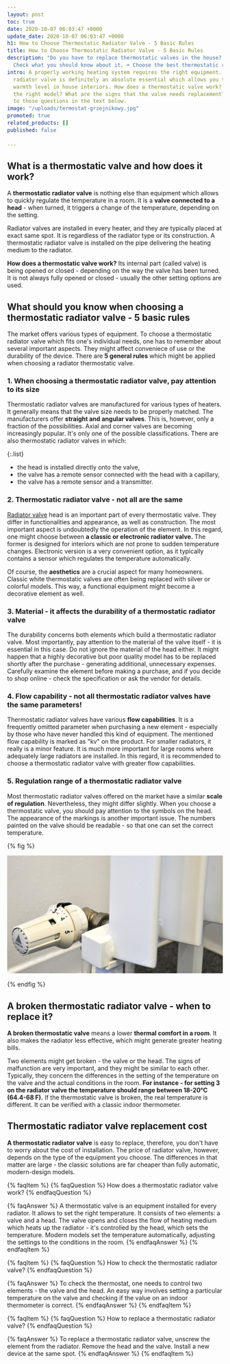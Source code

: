 ```yaml
---
layout: post
toc: true
date: 2020-10-07 06:03:47 +0000
update_date: 2020-10-07 06:03:47 +0000
h1: How to Choose Thermostatic Radiator Valve - 5 Basic Rules
title: How to Choose Thermostatic Radiator Valve - 5 Basic Rules
description: "Do you have to replace thermostatic valves in the house? \U0001F3E0
  Check what you should know about it. ➡️ Choose the best thermostatic radiator valve."
intro: A properly working heating system requires the right equipment. A thermostatic
  radiator valve is definitely an absolute essential which allows you to set an optimal
  warmth level in house interiors. How does a thermostatic valve work? How to choose
  the right model? What are the signs that the valve needs replacement? Find the answers
  to those questions in the text below.
image: "/uploads/termostat-grzejnikowy.jpg"
promoted: true
related_products: []
published: false

---
```

## What is a thermostatic valve and how does it work?

A **thermostatic radiator valve** is nothing else than equipment which allows to quickly regulate the temperature in a room. It is a **valve connected to a head** - when turned, it triggers a change of the temperature, depending on the setting.

Radiator valves are installed in every heater, and they are typically placed at exact same spot. It is regardless of the radiator type or its construction. A thermostatic radiator valve is installed on the pipe delivering the heating medium to the radiator.

**How does a thermostatic valve work?** Its internal part (called valve) is being opened or closed - depending on the way the valve has been turned. It is not always fully opened or closed - usually the other setting options are used.

## What should you know when choosing a thermostatic radiator valve - 5 basic rules

The market offers various types of equipment. To choose a thermostatic radiator valve which fits one's individual needs, one has to remember about several important aspects. They might affect conveniece of use or the durability of the device. There are **5 general rules** which might be applied when choosing a radiator thermostatic valve.

### 1. When choosing a thermostatic radiator valve, pay attention to its size

Thermostatic radiator valves are manufactured for various types of heaters. It generally means that the valve size needs to be properly matched. The manufacturers offer **straight and angular valves**. This is, however, only a fraction of the possibilities. Axial and corner valves are becoming increasingly popular. It's only one of the possible classifications. There are also thermostatic radiator valves in which:

{:.list}

* the head is installed directly onto the valve,
* the valve has a remote sensor connected with the head with a capillary,
* the valve has a remote sensor and a transmitter.

### 2. Thermostatic radiator valve - not all are the same

[Radiator valve](https://millto.com/en/products/radiator-valve.html) head is an important part of every thermostatic valve. They differ in functionalities and appearance, as well as construction. The most important aspect is undoubtedly the operation of the element. In this regard, one might choose between **a classic or electronic radiator valve.** The former is designed for interiors which are not prone to sudden temperature changes. Electronic version is a very convenient option, as it typically contains a sensor which regulates the temperature automatically.

Of course, the **aesthetics** are a crucial aspect for many homeowners. Classic white thermostatic valves are often being replaced with silver or colorful models. This way, a functional equipment might become a decorative element as well.

### 3. Material - it affects the durability of a thermostatic radiator valve

The durability concerns both elements which build a thermostatic radiator valve. Most importantly, pay attention to the material of the valve itself - it is essential in this case. Do not ignore the material of the head either. It might happen that a highly decorative but poor quality model has to be replaced shortly after the purchase - generating additional, unnecessary expenses. Carefully examine the element before making a purchase, and if you decide to shop online - check the specification or ask the vendor for details.

### 4. Flow capability - not all thermostatic radiator valves have the same parameters!

Thermostatic radiator valves have various **flow capabilities**. It is a frequently omitted parameter when purchasing a new element - especially by those who have never handled this kind of equipment. The mentioned flow capability is marked as "kv" on the product. For smaller radiators, it really is a minor feature. It is much more important for large rooms where adequately large radiators are installed. In this regard, it is recommended to choose a thermostatic radiator valve with greater flow capabilities.

### 5. Regulation range of a thermostatic radiator valve

Most thermostatic radiator valves offered on the market have a similar **scale of regulation**. Nevertheless, they might differ slightly. When you choose a thermostatic valve, you should pay attention to the symbols on the head. The appearance of the markings is another important issue. The numbers painted on the valve should be readable - so that one can set the correct temperature.

{% fig %}

![Regulation range of a thermostatic radiator valve](/uploads/termostat-grzejnikowy-1.jpg "Regulation range of a thermostatic radiator valve")

{% endfig %}

## A broken thermostatic radiator valve - when to replace it?

**A broken thermostatic valve** means a lower **thermal comfort in a room**. It also makes the radiator less effective, which might generate greater heating bills.

Two elements might get broken - the valve or the head. The signs of malfunction are very important, and they might be similar to each other. Typically, they concern the differences in the setting of the temperature on the valve and the actual conditions in the room. **For instance - for setting 3 on the radiator valve the temperature should range between 18-20°C (64.4-68 F).** If the thermostatic valve is broken, the real temperature is different. It can be verified with a classic indoor thermometer.

## Thermostatic radiator valve replacement cost

**A thermostatic radiator valve** is easy to replace, therefore, you don't have to worry about the cost of installation. The price of radiator valve, however, depends on the type of the equipment you choose. The differences in that matter are large - the classic solutions are far cheaper than fully automatic, modern-design models.

{% faqItem %}
{% faqQuestion %}
How does a thermostatic radiator valve work?
{% endfaqQuestion %}

{% faqAnswer %}
A thermostatic valve is an equipment installed for every radiator. It allows to set the right temperature. It consists of two elements: a valve and a head. The valve opens and closes the flow of heating medium which heats up the radiator - it's controlled by the head, which sets the temperature. Modern models set the temperature automatically, adjusting the settings to the conditions in the room.
{% endfaqAnswer %}
{% endfaqItem %}

{% faqItem %}
{% faqQuestion %}
How to check the thermostatic radiator valve?
{% endfaqQuestion %}

{% faqAnswer %}
To check the thermostat, one needs to control two elements - the valve and the head. An easy way involves setting a particular temperature on the valve and checking if the value on an indoor thermometer is correct.
{% endfaqAnswer %}
{% endfaqItem %}

{% faqItem %}
{% faqQuestion %}
How to replace a thermostatic radiator valve?
{% endfaqQuestion %}

{% faqAnswer %}
To replace a thermostatic radiator valve, unscrew the element from the radiator. Remove the head and the valve. Install a new device at the same spot.
{% endfaqAnswer %}
{% endfaqItem %}